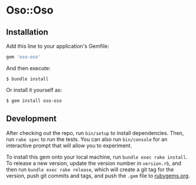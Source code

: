 # Oso::Oso

## Installation

Add this line to your application's Gemfile:

```ruby
gem 'oso-oso'
```

And then execute:

    $ bundle install

Or install it yourself as:

    $ gem install oso-oso

## Development

After checking out the repo, run `bin/setup` to install dependencies. Then, run
`rake spec` to run the tests. You can also run `bin/console` for an interactive
prompt that will allow you to experiment.

To install this gem onto your local machine, run `bundle exec rake install`. To
release a new version, update the version number in `version.rb`, and then run
`bundle exec rake release`, which will create a git tag for the version, push
git commits and tags, and push the `.gem` file to
[rubygems.org](https://rubygems.org).

